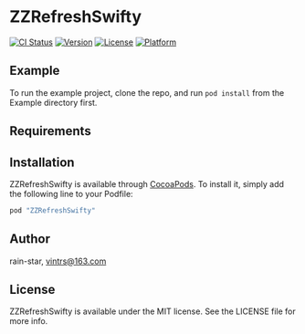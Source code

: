 # ZZRefreshSwifty

[![CI Status](http://img.shields.io/travis/rain-star/ZZRefreshSwifty.svg?style=flat)](https://travis-ci.org/rain-star/ZZRefreshSwifty)
[![Version](https://img.shields.io/cocoapods/v/ZZRefreshSwifty.svg?style=flat)](http://cocoapods.org/pods/ZZRefreshSwifty)
[![License](https://img.shields.io/cocoapods/l/ZZRefreshSwifty.svg?style=flat)](http://cocoapods.org/pods/ZZRefreshSwifty)
[![Platform](https://img.shields.io/cocoapods/p/ZZRefreshSwifty.svg?style=flat)](http://cocoapods.org/pods/ZZRefreshSwifty)

## Example

To run the example project, clone the repo, and run `pod install` from the Example directory first.

## Requirements

## Installation

ZZRefreshSwifty is available through [CocoaPods](http://cocoapods.org). To install
it, simply add the following line to your Podfile:

```ruby
pod "ZZRefreshSwifty"
```

## Author

rain-star, vintrs@163.com

## License

ZZRefreshSwifty is available under the MIT license. See the LICENSE file for more info.
